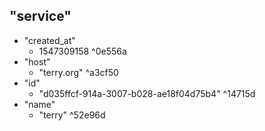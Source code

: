 ## "service"
- "created_at"
	- 1547309158 ^0e556a
- "host"
	- "terry.org" ^a3cf50
- "id"
	- "d035ffcf-914a-3007-b028-ae18f04d75b4" ^14715d
- "name"
	- "terry" ^52e96d